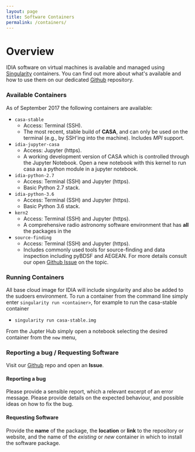```yaml
---
layout: page
title: Software Containers 
permalink: /containers/
---
```

# Overview
IDIA software on virtual machines is available and managed using [Singularity][singularity] containers. You can find
out more about what's available and how to use them on our dedicated [Github][github-containers]
repository.

### Available Containers
As of September 2017 the following containers are available:
* `casa-stable`
  * Access: Terminal (SSH).
  * The most recent, stable build of **CASA**, and can only be used on
  the terminal (e.g., by SSH'ing into the machine). Includes *MPI* support.
* `idia-jupyter-casa`
  * Access: Jupyter (https).
  * A working development version of CASA which is controlled through the Jupyter Notebook.  Open a new notebook with this kernel to
  run casa as a python module in a jupyter notebook.
* `idia-python-2.7`
  * Access: Terminal (SSH) and Jupyter (https).
  * Basic Python 2.7 stack.
* `idia-python-3.6`
  * Access: Terminal (SSH) and Jupyter (https).
  * Basic Python 3.6 stack.
* `kern2`
  * Access: Terminal (SSH) and Jupyter (https).
  * A comprehensive radio astronomy software environment that has **all** the packages in the
* `source-finding`
  * Access: Terminal (SSH) and Jupyter (https).
  * Includes commonly used tools for source-finding and data inspection including pyBDSF and AEGEAN. For more details consult
    our open [Github Issue][sfissues] on the topic.

### Running Containers

All base cloud image for IDIA will include singularity and also be added to the sudoers environment.  To run a container
from the command line simply enter `singularity run <container>`, for example to run the casa-stable container

* `singularity run casa-stable.img`

From the Jupter Hub simply open a notebook selecting the desired container from the `new` menu, 

### Reporting a bug / Requesting Software
Visit our [Github][github-containers] repo and open an **Issue**. 
#### Reporting a bug
Please provide a sensible report, which a relevant excerpt of an error message. Please provide
details on the expected behaviour, and possible ideas on how to fix the bug. 
#### Requesting Software
Provide the **name** of the package, the **location** or **link** to the repository or website, and
the name of the *existing* or *new* container in which to install the software package. 






[singularity]: http://singularity.lbl.gov/
[github-containers]:https://github.com/AfricanResearchCloud/idia-containers
[kern2]: http://kernsuite.info/
[sfissues]: https://github.com/AfricanResearchCloud/idia-containers/issues/4
